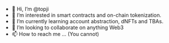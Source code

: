- 👋 Hi, I’m @topji
- 👀 I’m interested in smart contracts and on-chain tokenization.
- 🌱 I’m currently learning account abstraction, dNFTs and TBAs.
- 💞️ I’m looking to collaborate on anything Web3
- 📫 How to reach me ... (You cannot)

<!---
topji/topji is a ✨ special ✨ repository because its `README.md` (this file) appears on your GitHub profile.
You can click the Preview link to take a look at your changes.
--->
